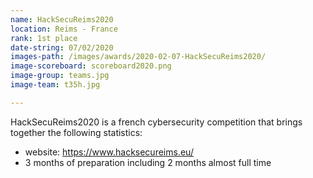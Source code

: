 ```yaml
---
name: HackSecuReims2020
location: Reims - France
rank: 1st place
date-string: 07/02/2020
images-path: /images/awards/2020-02-07-HackSecuReims2020/
image-scoreboard: scoreboard2020.png
image-group: teams.jpg
image-team: t35h.jpg

---
```

HackSecuReims2020 is a french cybersecurity competition that brings together
the following statistics:
<ul>
<li>website: <a href="https://www.hacksecureims.eu/">https://www.hacksecureims.eu/</a></li>
<li>3 months of preparation including 2 months almost full time</li>
</ul>
